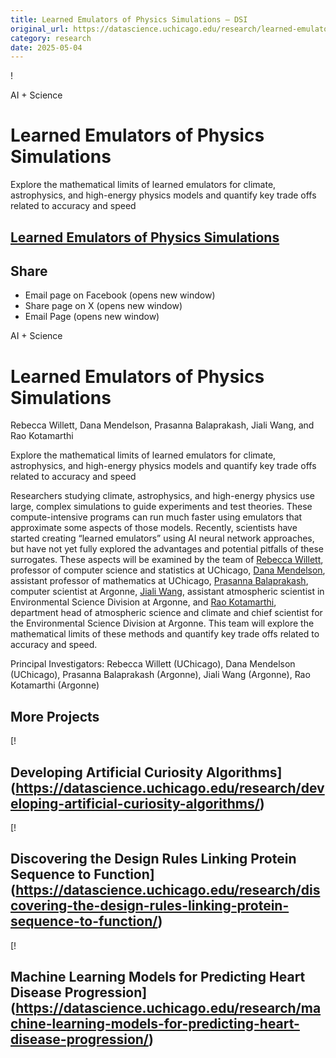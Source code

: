 ```yaml
---
title: Learned Emulators of Physics Simulations – DSI
original_url: https://datascience.uchicago.edu/research/learned-emulators-of-physics-simulations
category: research
date: 2025-05-04
---
```


!

AI + Science

# Learned Emulators of Physics Simulations

Explore the mathematical limits of learned emulators for climate, astrophysics, and high-energy physics models and quantify key trade offs related to accuracy and speed

## [Learned Emulators of Physics Simulations](https://datascience.uchicago.edu/research/learned-emulators-of-physics-simulations/)

## Share

* Email page on Facebook (opens new window)
* Share page on X (opens new window)
* Email Page (opens new window)

<!-- Table-like structure detected -->

AI + Science

# Learned Emulators of Physics Simulations

Rebecca Willett, Dana Mendelson, Prasanna Balaprakash, Jiali Wang, and Rao Kotamarthi

Explore the mathematical limits of learned emulators for climate, astrophysics, and high-energy physics models and quantify key trade offs related to accuracy and speed

Researchers studying climate, astrophysics, and high-energy physics use large, complex simulations to guide experiments and test theories. These compute-intensive programs can run much faster using emulators that approximate some aspects of those models. Recently, scientists have started creating “learned emulators” using AI neural network approaches, but have not yet fully explored the advantages and potential pitfalls of these surrogates. These aspects will be examined by the team of [Rebecca Willett](https://cs.uchicago.edu/people/profile/rebecca-willett/), professor of computer science and statistics at UChicago, [Dana Mendelson](https://www.linkedin.com/in/dana-mendelson-05b12414a/), assistant professor of mathematics at UChicago, [Prasanna Balaprakash](https://www.mcs.anl.gov/~pbalapra/research.html), computer scientist at Argonne, [Jiali Wang](https://www.anl.gov/profile/jiali-wang), assistant atmospheric scientist in Environmental Science Division at Argonne, and [Rao Kotamarthi](https://www.anl.gov/profile/rao-kotamarthi), department head of atmospheric science and climate and chief scientist for the Environmental Science Division at Argonne. This team will explore the mathematical limits of these methods and quantify key trade offs related to accuracy and speed.

Principal Investigators: Rebecca Willett (UChicago), Dana Mendelson (UChicago), Prasanna Balaprakash (Argonne), Jiali Wang (Argonne), Rao Kotamarthi (Argonne)

## More Projects

[! 

## Developing Artificial Curiosity Algorithms](https://datascience.uchicago.edu/research/developing-artificial-curiosity-algorithms/)

[! 

## Discovering the Design Rules Linking Protein Sequence to Function](https://datascience.uchicago.edu/research/discovering-the-design-rules-linking-protein-sequence-to-function/)

[! 

## Machine Learning Models for Predicting Heart Disease Progression](https://datascience.uchicago.edu/research/machine-learning-models-for-predicting-heart-disease-progression/)